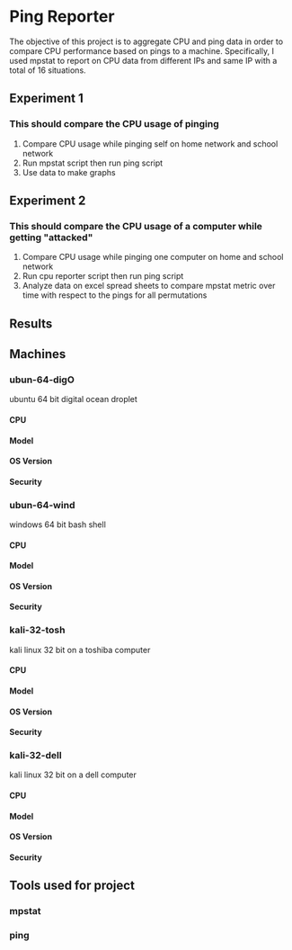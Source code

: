 # Ping Reporter
The objective of this project is to aggregate CPU and ping data in order to compare CPU performance based on pings to a machine.
Specifically, I used mpstat to report on CPU data from different IPs and same IP with a total of 16 situations.

## Experiment 1
### This should compare the CPU usage of pinging
1. Compare CPU usage while pinging self on home network and school network
2. Run mpstat script then run ping script
3. Use data to make graphs

## Experiment 2
### This should compare the CPU usage of a computer while getting "attacked"
1. Compare CPU usage while pinging one computer on home and school network
2. Run cpu reporter script then run ping script 
3. Analyze data on excel spread sheets to compare mpstat metric over time with respect to the pings for all permutations

## Results


## Machines
### ubun-64-digO
ubuntu 64 bit digital ocean droplet
#### CPU
#### Model
#### OS Version
#### Security

### ubun-64-wind
windows 64 bit bash shell
#### CPU
#### Model
#### OS Version
#### Security

### kali-32-tosh
kali linux 32 bit on a toshiba computer
#### CPU
#### Model
#### OS Version
#### Security

### kali-32-dell
kali linux 32 bit on a dell computer
#### CPU
#### Model
#### OS Version
#### Security

## Tools used for project
### mpstat
### ping
